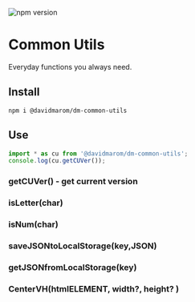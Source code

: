 ![npm version](https://img.shields.io/npm/v/react-redux.svg?style=flat-square)
# Common Utils
Everyday functions you always need.

## Install
```npm i @davidmarom/dm-common-utils```

## Use
```js
import * as cu from '@davidmarom/dm-common-utils';
console.log(cu.getCUVer());
```

### getCUVer() - get current version
### isLetter(char)
### isNum(char)
### saveJSONtoLocalStorage(key,JSON)
### getJSONfromLocalStorage(key)
### CenterVH(htmlELEMENT, width?, height? )
